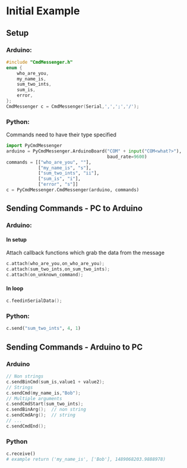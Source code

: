 # Initial Example
## Setup
### Arduino:
```C
#include "CmdMessenger.h"
enum {
    who_are_you,
    my_name_is,
    sum_two_ints,
    sum_is,
    error,
};
CmdMessenger c = CmdMessenger(Serial,',',';','/');
```

### Python:
Commands need to have their type specified
```Python
import PyCmdMessenger
arduino = PyCmdMessenger.ArduinoBoard("COM" + input("COM<what?>"),
                                      baud_rate=9600)
commands = [["who_are_you", ""],
            ["my_name_is", "s"],
            ["sum_two_ints", "ii"],
            ["sum_is", "i"],
            ["error", "s"]]
c = PyCmdMessenger.CmdMessenger(arduino, commands)
```



## Sending Commands - PC to Arduino
### Arduino:
#### In setup
Attach callback functions which grab the data from the message
```C
c.attach(who_are_you,on_who_are_you);
c.attach(sum_two_ints,on_sum_two_ints);
c.attach(on_unknown_command);
```
#### In loop
```C
c.feedinSerialData();
```

### Python:
```Python
c.send("sum_two_ints", 4, 1)
```
## Sending Commands - Arduino to PC
### Arduino
```C
// Non strings
c.sendBinCmd(sum_is,value1 + value2);
// Strings
c.sendCmd(my_name_is,"Bob");
// Multiple arguments
c.sendCmdStart(sum_two_ints);
c.sendBinArg();  // non string
c.sendCmdArg();  // string
// ...
c.sendCmdEnd();
```
### Python
```python
c.receive()
# example return ('my_name_is', ['Bob'], 1489068203.9888978)
```
